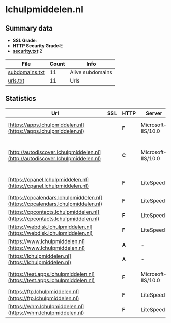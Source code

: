 

# lchulpmiddelen.nl
## Summary data


 - **SSL Grade**:
 - **HTTP Security Grade**:E
 - **[security.txt](https://www.digitaleoverheid.nl/nieuws/standaard-security-txt-nu-verplicht-voor-overheid/)**:2


| File       | Count | Info |
|------------|-------|------|
|[subdomains.txt](/data/lchulpmiddelen.nl/subdomains.txt)|11|Alive subdomains|
|[urls.txt](/data/lchulpmiddelen.nl/urls.txt)|11|Urls|


## Statistics


| Url | SSL | HTTP | Server | Cookie | HSTS | CORS | CTO | CSP | XFO | XXP | RP |FP| Tech |Title |
|--------|-------|-------|------|------|------|------|------|------|------|------|------|------|------|------|
|[https://apps.lchulpmiddelen.nl](https://apps.lchulpmiddelen.nl)| | **F**|Microsoft-IIS/10.0| | | | | | | | :white_check_mark: | |IIS:10.0 Windows Server|502 - Web server...|
|[http://autodiscover.lchulpmiddelen.nl](http://autodiscover.lchulpmiddelen.nl)| | **C**|Microsoft-IIS/10.0| |:white_check_mark: | | | | | | :white_check_mark: | |IIS:10.0 Microsoft ASP.NET Windows Server||
|[https://cpanel.lchulpmiddelen.nl](https://cpanel.lchulpmiddelen.nl)| | **F**|LiteSpeed| | | | | | | | :white_check_mark: | |HTTP/3 LiteSpeed cPanel|cPanel Login|
|[https://cpcalendars.lchulpmiddelen.nl](https://cpcalendars.lchulpmiddelen.nl)| | **F**|LiteSpeed| | | | | | | | :white_check_mark: | |HTTP/3 LiteSpeed|403 Forbidden|
|[https://cpcontacts.lchulpmiddelen.nl](https://cpcontacts.lchulpmiddelen.nl)| | **F**|LiteSpeed| | | | | | | | :white_check_mark: | |HTTP/3 LiteSpeed|403 Forbidden|
|[https://webdisk.lchulpmiddelen.nl](https://webdisk.lchulpmiddelen.nl)| | **F**|LiteSpeed| | | | | | | | :white_check_mark: | |HTTP/3 LiteSpeed|403 Forbidden|
|[https://www.lchulpmiddelen.nl](https://www.lchulpmiddelen.nl)| | **A**|-| |:white_check_mark: | | |:warning: | :white_check_mark: | :white_check_mark: | :white_check_mark: | |HSTS||
|[https://lchulpmiddelen.nl](https://lchulpmiddelen.nl)| | **A**|-| |:white_check_mark: | | |:warning: | :white_check_mark: | :white_check_mark: | :white_check_mark: | |HSTS||
|[https://test.apps.lchulpmiddelen.nl](https://test.apps.lchulpmiddelen.nl)| | **F**|Microsoft-IIS/10.0| | | | | | | | :white_check_mark: | |IIS:10.0 Windows Server|502 - Web server...|
|[https://ftp.lchulpmiddelen.nl](https://ftp.lchulpmiddelen.nl)| | **F**|LiteSpeed| | | | | | | | :white_check_mark: | |HTTP/3 LiteSpeed||
|[https://whm.lchulpmiddelen.nl](https://whm.lchulpmiddelen.nl)| | **F**|LiteSpeed| | | | | | | | :white_check_mark: | |HTTP/3 LiteSpeed|WHM Login|


